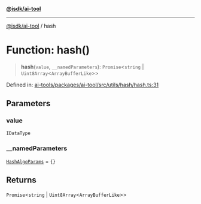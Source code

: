 [**@isdk/ai-tool**](../README.md)

***

[@isdk/ai-tool](../globals.md) / hash

# Function: hash()

> **hash**(`value`, `__namedParameters`): `Promise`\<`string` \| `Uint8Array`\<`ArrayBufferLike`\>\>

Defined in: [ai-tools/packages/ai-tool/src/utils/hash/hash.ts:31](https://github.com/isdk/ai-tool.js/blob/a24331161aecd2d7bbd8dc9f9cd3d984871261cb/src/utils/hash/hash.ts#L31)

## Parameters

### value

`IDataType`

### \_\_namedParameters

[`HashAlgoParams`](../interfaces/HashAlgoParams.md) = `{}`

## Returns

`Promise`\<`string` \| `Uint8Array`\<`ArrayBufferLike`\>\>
